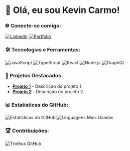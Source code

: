 # 👋 Olá, eu sou Kevin Carmo!

### 🌐 Conecte-se comigo:
[![LinkedIn](https://img.shields.io/badge/LinkedIn-Connect-blue)](https://www.linkedin.com/in/seu-linkedin)
[![Portfolio](https://img.shields.io/badge/Portfolio-Visit-blue)](https://seu-portfolio.com)

### 🛠️ Tecnologias e Ferramentas:
![JavaScript](https://img.shields.io/badge/-JavaScript-333?style=flat&logo=javascript)
![TypeScript](https://img.shields.io/badge/-TypeScript-333?style=flat&logo=typescript)
![React](https://img.shields.io/badge/-React-333?style=flat&logo=react)
![Node.js](https://img.shields.io/badge/-Node.js-333?style=flat&logo=node.js)
![GraphQL](https://img.shields.io/badge/-GraphQL-333?style=flat&logo=graphql)

### 🚀 Projetos Destacados:
- [**Projeto 1**](https://github.com/Kevin-Carmo/projeto1) - Descrição do projeto 1.
- [**Projeto 2**](https://github.com/Kevin-Carmo/projeto2) - Descrição do projeto 2.

### 📊 Estatísticas do GitHub:
![Estatísticas do GitHub](https://github-readme-stats.vercel.app/api?username=Kevin-Carmo&show_icons=true&theme=dark)
![Linguagens Mais Usadas](https://github-readme-stats.vercel.app/api/top-langs/?username=Kevin-Carmo&layout=compact&theme=dark)

### 🏆 Contribuições:
![Troféus GitHub](https://github-profile-trophy.vercel.app/?username=Kevin-Carmo&theme=onedark&row=1&column=6)

